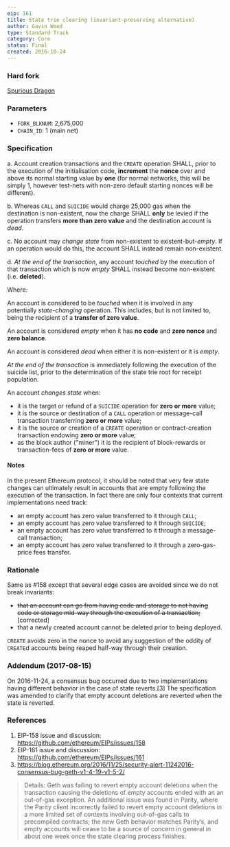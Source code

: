 ```yaml
---
eip: 161
title: State trie clearing (invariant-preserving alternative)
author: Gavin Wood
type: Standard Track
category: Core
status: Final
created: 2016-10-24
---
```


### Hard fork
[Spurious Dragon](https://github.com/ethereum/EIPs/blob/master/EIPS/eip-607.md)

### Parameters
- `FORK_BLKNUM`: 2,675,000
- `CHAIN_ID`: 1 (main net)

### Specification

a. Account creation transactions and the `CREATE` operation SHALL, prior to the execution of the initialisation code, **increment** the **nonce** over and above its normal starting value by **one** (for normal networks, this will be simply 1, however test-nets with non-zero default starting nonces will be different).

b. Whereas `CALL` and `SUICIDE` would charge 25,000 gas when the destination is non-existent, now the charge SHALL **only** be levied if the operation transfers **more than zero value** and the destination account is _dead_.

c. No account may _change state_ from non-existent to existent-but-_empty_. If an operation would do this, the account SHALL instead remain non-existent.

d. _At the end of the transaction_, any account _touched_ by the execution of that transaction which is now _empty_ SHALL instead become non-existent (i.e. **deleted**).

Where:

An account is considered to be _touched_ when it is involved in any potentially _state-changing_ operation. This includes, but is not limited to, being the recipient of a **transfer of zero value**.

An account is considered _empty_ when it has **no code** and **zero nonce** and **zero balance**.

An account is considered _dead_ when either it is non-existent or it is _empty_.

_At the end of the transaction_ is immediately following the execution of the suicide list, prior to the determination of the state trie root for receipt population.

An account _changes state_ when:
- it is the target or refund of a `SUICIDE` operation for **zero or more** value;
- it is the source or destination of a `CALL` operation or message-call transaction transferring **zero or more** value;
- it is the source or creation of a `CREATE` operation or contract-creation transaction endowing **zero or more** value;
- as the block author ("miner") it is the recipient of block-rewards or transaction-fees of **zero or more** value.

#### Notes

In the present Ethereum protocol, it should be noted that very few state changes can ultimately result in accounts that are empty following the execution of the transaction. In fact there are only four contexts that current implementations need track:
- an empty account has zero value transferred to it through `CALL`;
- an empty account has zero value transferred to it through `SUICIDE`;
- an empty account has zero value transferred to it through a message-call transaction;
- an empty account has zero value transferred to it through a zero-gas-price fees transfer.

### Rationale

Same as #158 except that several edge cases are avoided since we do not break invariants:
- ~~that an account can go from having code and storage to not having code or storage mid-way through the execution of a transaction;~~ [corrected]
- that a newly created account cannot be deleted prior to being deployed.

`CREATE` avoids zero in the nonce to avoid any suggestion of the oddity of `CREATE`d accounts being reaped half-way through their creation.

### Addendum (2017-08-15)

On 2016-11-24, a consensus bug occurred due to two implementations having different behavior in the case of state reverts.[3] The specification was amended to clarify that empty account deletions are reverted when the state is reverted.

### References

1. EIP-158 issue and discussion: https://github.com/ethereum/EIPs/issues/158
2. EIP-161 issue and discussion: https://github.com/ethereum/EIPs/issues/161
3. https://blog.ethereum.org/2016/11/25/security-alert-11242016-consensus-bug-geth-v1-4-19-v1-5-2/
> Details: Geth was failing to revert empty account deletions when the transaction causing the deletions of empty accounts ended with an an out-of-gas exception. An additional issue was found in Parity, where the Parity client incorrectly failed to revert empty account deletions in a more limited set of contexts involving out-of-gas calls to precompiled contracts; the new Geth behavior matches Parity’s, and empty accounts will cease to be a source of concern in general in about one week once the state clearing process finishes.
